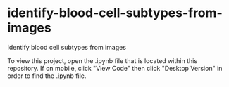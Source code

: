 # identify-blood-cell-subtypes-from-images
Identify blood cell subtypes from images

To view this project, open the .ipynb file that is located within this repository. If on mobile, click "View Code" then click "Desktop Version" in order to find the .ipynb file.
